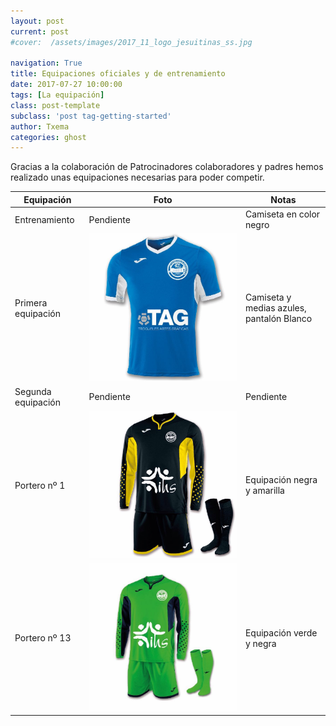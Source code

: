 ```yaml
---
layout: post
current: post
#cover:  /assets/images/2017_11_logo_jesuitinas_ss.jpg

navigation: True
title: Equipaciones oficiales y de entrenamiento
date: 2017-07-27 10:00:00
tags: [La equipación]
class: post-template
subclass: 'post tag-getting-started'
author: Txema
categories: ghost
---
```


Gracias a la colaboración de Patrocinadores colaboradores y padres hemos realizado unas equipaciones necesarias para poder competir.

| Equipación   |      Foto      |    Notas |
|----------|-------------|------|
| Entrenamiento |  Pendiente |  Camiseta en color negro |
| Primera equipación |    ![Primera equipacion](/assets/images/2017_12_09_equicacion1.JPG)   |    Camiseta y medias azules, pantalón Blanco |
| Segunda equipación |    Pendiente  |   Pendiente |
| Portero nº 1 |     ![Primera equipacion](/assets/images/2017_12_09_equicacion_p1.JPG)   |   Equipación negra y amarilla |
| Portero nº 13 |    ![Primera equipacion](/assets/images/2017_12_09_equicacion_p13.JPG)   |   Equipación verde y negra |
